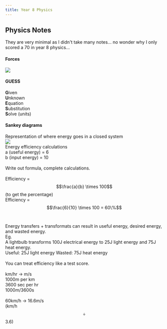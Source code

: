 ```yaml
---
title: Year 8 Physics
---
```


## Physics Notes
They are very minimal as I didn't take many notes... no wonder why I only scored a 70 in year 8 physics...  

#### Forces
<img src="https://shanmeis-notes.toomwn.xyz/assets/science/types-of-forces.jpeg">

#### GUESS
**G**iven  
**U**nknown  
**E**quation  
**S**ubstitution  
**S**olve (units)  

#### Sankey diagrams
Representation of where energy goes in a closed system  
<img src="https://shanmeis-notes.toomwn.xyz/assets/science/sankey-diagrams.jpeg">  
Energy efficiency calculations  
a (useful energy) = 6  
b (input energy) = 10  
<br>
Write out formula, complete calculations.<br><br>Efficiency = $$\frac{a}{b} \times 100$$ (to get the percentage)  
Efficiency = $$\frac{6}{10} \times 100 = 60\%$$<br><br>Energy transfers + transformats can result in useful energy, desired energy, and wasted energy.  
Eg.  
A lightbulb transforms 100J electrical energy to 25J light energy and 75J heat energy.  
Useful: 25J light energy
Wasted: 75J heat energy<br><br>You can treat efficiency like a test score.<br><br>km/hr -> m/s  
1000m per km  
3600 sec per hr  
1000m/3600s<br><br>60km/h -> 16.6m/s  
(km/h $$\div$$ 3.6)
